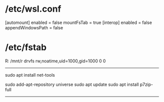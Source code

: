 # /etc/wsl.conf
[automount]
enabled = false
mountFsTab = true
[interop]
enabled = false
appendWindowsPath = false

# /etc/fstab
R:      /mnt/r  drvfs   rw,noatime,uid=1000,gid=1000    0 0

---

sudo apt install net-tools

sudo add-apt-repository universe
sudo apt update
sudo apt install p7zip-full

---
